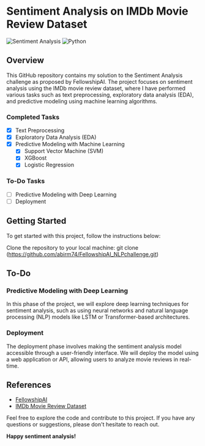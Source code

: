# Sentiment Analysis on IMDb Movie Review Dataset
![Sentiment Analysis](https://img.shields.io/badge/Sentiment%20Analysis-IMDb%20Dataset-blue)
![Python](https://img.shields.io/badge/Python-3.8%2B-blue)

## Overview

This GitHub repository contains my solution to the Sentiment Analysis challenge as proposed by FellowshipAI. The project focuses on sentiment analysis using the IMDb movie review dataset, where I have performed various tasks such as text preprocessing, exploratory data analysis (EDA), and predictive modeling using machine learning algorithms.

### Completed Tasks

- [x] Text Preprocessing
- [x] Exploratory Data Analysis (EDA)
- [x] Predictive Modeling with Machine Learning
  - [x] Support Vector Machine (SVM)
  - [x] XGBoost
  - [x] Logistic Regression

### To-Do Tasks

- [ ] Predictive Modeling with Deep Learning
- [ ] Deployment

## Getting Started

To get started with this project, follow the instructions below:

 Clone the repository to your local machine:
git clone (https://github.com/abirm74/FellowshipAI_NLPchallenge.git)


## To-Do

### Predictive Modeling with Deep Learning

In this phase of the project, we will explore deep learning techniques for sentiment analysis, such as using neural networks and natural language processing (NLP) models like LSTM or Transformer-based architectures.

### Deployment

The deployment phase involves making the sentiment analysis model accessible through a user-friendly interface. We will deploy the model using a web application or API, allowing users to analyze movie reviews in real-time.

## References

- [FellowshipAI](https://www.fellowship.ai/)
- [IMDb Movie Review Dataset](https://www.kaggle.com/datasets/lakshmi25npathi/imdb-dataset-of-50k-movie-reviews)

Feel free to explore the code and contribute to this project. If you have any questions or suggestions, please don't hesitate to reach out.

**Happy sentiment analysis!**

